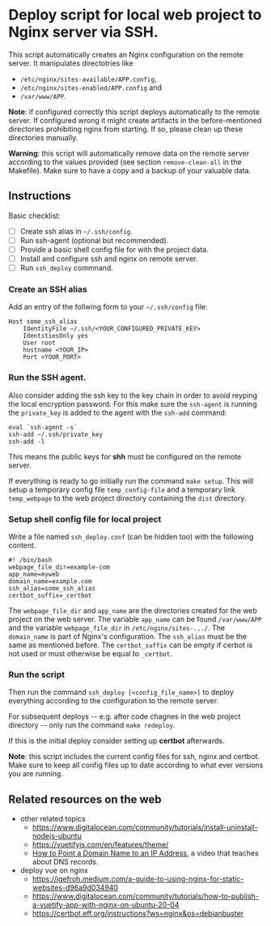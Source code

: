 
# Deploy script for local web project to Nginx server via SSH.

This script automatically creates an Nginx configuration on the remote server.
It manipulates directotries like

 - `/etc/nginx/sites-available/APP.config`,
 - `/etc/nginx/sites-enabled/APP.config` and
 - `/var/www/APP`.

**Note**: if configured correctly this script deploys automatically to the remote server.
If configured wrong it might create artifacts in the before-mentioned directories prohibiting nginx from starting.
If so, please clean up these directories manually.

**Warning**: this script will automatically remove data on the remote server according to the values provided (see section `remove-clean-all` in the Makefile).
Make sure to have a copy and a backup of your valuable data.

## Instructions

Basic checklist:

 - [ ] Create ssh alias in `~/.ssh/config`.
 - [ ] Run ssh-agent (optional but recommended).
 - [ ] Provide a basic shell config file for with the project data.
 - [ ] Install and configure ssh and nginx on remote server.
 - [ ] Run `ssh_deploy` commnand.

### Create an SSH alias

Add an entry of the follwing form to your `~/.ssh/config` file:

```
Host some_ssh_alias
	IdentityFile ~/.ssh/<YOUR_CONFIGURED_PRIVATE_KEY>
	IdentitiesOnly yes
	User root
	hostname <YOUR_IP>
	Port <YOUR_PORT>
```

### Run the SSH agent.

Also consider adding the ssh key to the key chain in order to avoid reyping the local encryption password.
For this make sure the `ssh-agent` is running the `private_key` is added to the agent with the `ssh-add` command:

```
eval `ssh-agent -s`
ssh-add ~/.ssh/private_key
ssh-add -l
```

This means the public keys for **shh** must be configured on the remote server.

If everything is ready to go initially run the command `make setup`.
This will setup a temporary config file `temp_config-file` and a temporary link `temp_webpage` to the web project directory containing the `dist` directory.

### Setup shell config file for local project

Write a file named `ssh_deploy.conf` (can be hidden too) with the following content.

```
#! /bin/bash
webpage_file_dir=example-com
app_name=myweb
domain_name=example.com
ssh_alias=some_ssh_alias
certbot_suffix=_certbot
```

The `webpage_file_dir` and `app_name` are the directories created for the web project on the web server.
The variable `app_name` can be found `/var/www/APP` and the variable `webpage_file_dir` in `/etc/nginx/sites-.../`.
The `domain_name` is part of Nginx's configuration.
The `ssh_alias` must be the same as mentioned before.
The `certbot_suffix` can be empty if cerbot is not used or must otherwise be equal to `_certbot`.

### Run the script

Then run the command `ssh_deploy [<config_file_name>]` to deploy everything according to the configuration to the remote server.

For subsequent deploys -- e.g. after code chagnes in the web project directory -- only run the command `make redeploy`.

If this is the initial deploy consider setting up **certbot** afterwards.

**Note**: this script includes the current config files for ssh, nginx and certbot.
Make sure to keep all config files up to date according to what ever versions you are running.

## Related resources on the web

 - other related topics
   - https://www.digitalocean.com/community/tutorials/install-uninstall-nodejs-ubuntu
   - https://vuetifyjs.com/en/features/theme/
   - [How to Point a Domain Name to an IP Address](https://www.youtube.com/watch?v=QcNBLSSn8Vg), a video that teaches about DNS records.
 - deploy vue on nginx
   - https://jgefroh.medium.com/a-guide-to-using-nginx-for-static-websites-d96a9d034940
   - https://www.digitalocean.com/community/tutorials/how-to-publish-a-vuetify-app-with-nginx-on-ubuntu-20-04
   - https://certbot.eff.org/instructions?ws=nginx&os=debianbuster


